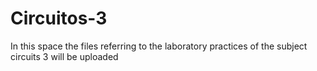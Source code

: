 # Circuitos-3
In this space the files referring to the laboratory practices of the subject circuits 3 will be uploaded
